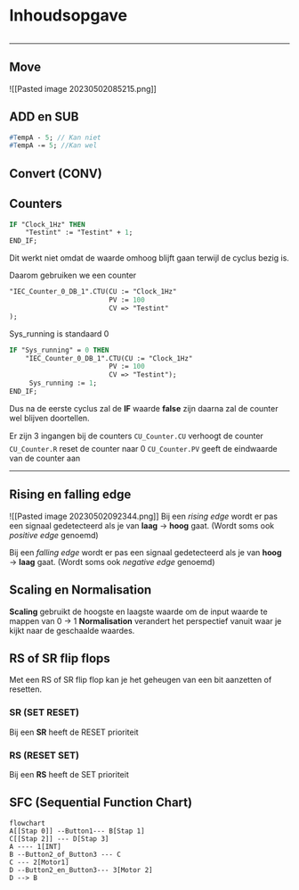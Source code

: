 # Inhoudsopgave
```toc
```
---
## Move
![[Pasted image 20230502085215.png]]

## ADD en SUB
```pascal
#TempA - 5; // Kan niet
#TempA -= 5; //Kan wel
```

## Convert (CONV)

## Counters
```pascal
IF "Clock_1Hz" THEN
	"Testint" := "Testint" + 1;
END_IF;
```

Dit werkt niet omdat de waarde omhoog blijft gaan terwijl de cyclus bezig is.

Daarom gebruiken we een counter
```pascal
"IEC_Counter_0_DB_1".CTU(CU := "Clock_1Hz"
						 PV := 100
						 CV => "Testint"
);
```

Sys_running is standaard 0
```pascal
IF "Sys_running" = 0 THEN
	"IEC_Counter_0_DB_1".CTU(CU := "Clock_1Hz"
						 PV := 100
						 CV => "Testint");
	 Sys_running := 1;
END_IF;
```
Dus na de eerste cyclus zal de **IF** waarde **false** zijn daarna zal de counter wel blijven doortellen.

Er zijn 3 ingangen bij de counters 
`CU_Counter.CU` verhoogt de counter
`CU_Counter.R` reset de counter naar 0
`CU_Counter.PV` geeft de eindwaarde van de counter aan

---

## Rising en falling edge
![[Pasted image 20230502092344.png]]
Bij een *rising edge* wordt er pas een signaal gedetecteerd als je van **laag** → **hoog** gaat. (Wordt soms ook *positive edge* genoemd)

Bij een *falling edge* wordt er pas een signaal gedetecteerd als je van **hoog** → **laag** gaat. (Wordt soms ook *negative edge* genoemd)

## Scaling en Normalisation
**Scaling** gebruikt de hoogste en laagste waarde om de input waarde te mappen van 0 → 1
**Normalisation** verandert het perspectief vanuit waar je kijkt naar de geschaalde waardes.

## RS of SR flip flops
Met een RS of SR flip flop kan je het geheugen van een bit aanzetten of resetten.

### SR (SET RESET)
Bij een **SR** heeft de RESET prioriteit 

### RS (RESET SET)
Bij een **RS** heeft de SET prioriteit 

## SFC (Sequential Function Chart)
```mermaid
flowchart 
A[[Stap 0]] --Button1--- B[Stap 1]
C[[Stap 2]] --- D[Stap 3]
A ---- 1[INT]
B --Button2_of_Button3 --- C
C --- 2[Motor1]
D --Button2_en_Button3--- 3[Motor 2]
D --> B
```
